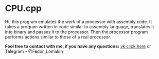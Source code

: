 # CPU.cpp

 Hi, this program emulates the work of a processor with assembly code.
 It takes a program written in code similar to assembly language, translates it into binary and passes it to the processor. Then the processor program performs actions similar to those of a real processor.

__Feel free to contact with me, if you have any questions:__ [vk click here](https://vk.com/otec_feodor) or Telegram  - @Fedor_Lomakin
